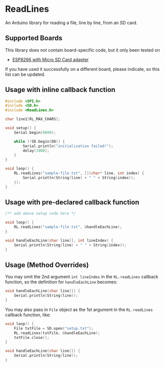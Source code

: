 # ReadLines

An Arduino library for reading a file, line by line, from an SD card.

## Supported Boards

This library does not contain board-specific code, but it only been tested on

- [ESP8266 with Micro SD Card adapter](https://www.instructables.com/id/SD-Card-Module-With-ESP8266/)

If you have used it successfully on a different board, please indicate, so this list can be updated.

## Usage with inline callback function

```cpp
#include <SPI.h>
#include <SD.h>
#include <ReadLines.h>

char line1[RL_MAX_CHARS];

void setup() {
    Serial.begin(9600);

    while (!SD.begin(D8)) {
        Serial.println("initialization failed!");
        delay(1000);
    }
}

void loop() {
    RL.readLines("sample-file.txt", [](char* line, int index) {
        Serial.println(String(line) + " " + String(index));
    });
}
```

## Usage with pre-declared callback function

```cpp
/** add above setup code here */

void loop() {
    RL.readLines("sample-file.txt", &handleEachLine);
}

void handleEachLine(char line[], int lineIndex) {
    Serial.println(String(line) + " " + String(index));
}
```

## Usage (Method Overrides)

You may omit the 2nd argument `int lineIndex` in the `RL.readLines` callback function, so the definition for `handleEachLine` becomes:

```cpp
void handleEachLine(char line[]) {
    Serial.println(String(line));
}
```

You may also pass in `File` object as the 1st argument in the `RL.readLines` callback function, like:

```cpp
void loop() {
    File txtFile = SD.open("setup.txt");
    RL.readLines(txtFile, &handleEachLine);
    txtFile.close();
}

void handleEachLine(char line[]) {
    Serial.println(String(line));
}
```